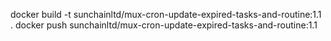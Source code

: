 docker build -t sunchainltd/mux-cron-update-expired-tasks-and-routine:1.1 .
docker push sunchainltd/mux-cron-update-expired-tasks-and-routine:1.1